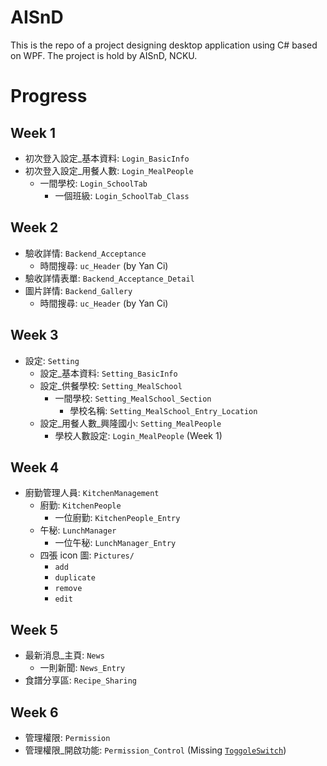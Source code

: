 # AISnD
This is the repo of a project designing desktop application using C# based on WPF. The project is hold by AISnD, NCKU.

# Progress
## Week 1
- 初次登入設定_基本資料: `Login_BasicInfo`
- 初次登入設定_用餐人數: `Login_MealPeople`
    - 一間學校: `Login_SchoolTab`
        - 一個班級: `Login_SchoolTab_Class`

## Week 2
- 驗收詳情: `Backend_Acceptance`
    - 時間搜尋: `uc_Header` (by Yan Ci)
- 驗收詳情表單: `Backend_Acceptance_Detail`
- 圖片詳情: `Backend_Gallery`
    - 時間搜尋: `uc_Header` (by Yan Ci)

## Week 3
- 設定: `Setting`
    - 設定_基本資料: `Setting_BasicInfo`
    - 設定_供餐學校: `Setting_MealSchool`
        - 一間學校: `Setting_MealSchool_Section`
            - 學校名稱: `Setting_MealSchool_Entry_Location`
    - 設定_用餐人數_興隆國小: `Setting_MealPeople`
        - 學校人數設定: `Login_MealPeople` (Week 1)

## Week 4
- 廚勤管理人員: `KitchenManagement`
    - 廚勤: `KitchenPeople`
        - 一位廚勤: `KitchenPeople_Entry`
    - 午秘: `LunchManager`
        - 一位午秘: `LunchManager_Entry`
    - 四張 icon 圖: `Pictures/`
        - `add` 
        - `duplicate`
        - `remove`
        - `edit`

## Week 5
- 最新消息_主頁: `News`
    - 一則新聞: `News_Entry`
- 食譜分享區: `Recipe_Sharing`

## Week 6
- 管理權限: `Permission`
- 管理權限_開啟功能: `Permission_Control` (Missing [`ToggoleSwitch`](https://docs.microsoft.com/zh-tw/uwp/api/windows.ui.xaml.controls.toggleswitch))

